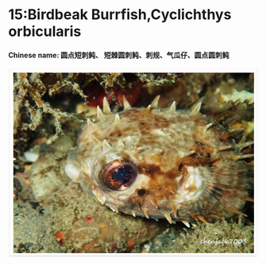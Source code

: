 # 15:Birdbeak Burrfish,Cyclichthys orbicularis

#### Chinese name: 圆点短刺鲀、 **短棘圆刺鲀**、**刺规**、**气瓜仔**、**圆点圆刺鲀**

![](../../.gitbook/assets/orbicular-burrfish.jpg)

